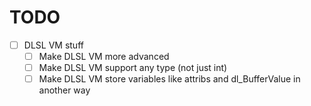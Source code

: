 # TODO

- [ ] DLSL VM stuff
	+ [ ] Make DLSL VM more advanced
	+ [ ] Make DLSL VM support any type (not just int)
	+ [ ] Make DLSL VM store variables like attribs and dl_BufferValue in another way